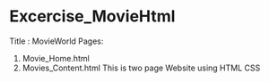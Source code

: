 # Excercise_MovieHtml

Title : MovieWorld
Pages:
1) Movie_Home.html
2) Movies_Content.html
This is two page Website using
HTML
CSS
